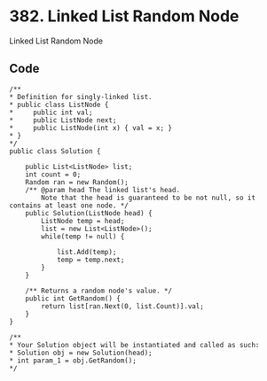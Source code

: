 # 382. Linked List Random Node
Linked List Random Node

## Code
    /**
    * Definition for singly-linked list.
    * public class ListNode {
    *     public int val;
    *     public ListNode next;
    *     public ListNode(int x) { val = x; }
    * }
    */
    public class Solution {

        public List<ListNode> list;
        int count = 0;
        Random ran = new Random();
        /** @param head The linked list's head.
            Note that the head is guaranteed to be not null, so it contains at least one node. */
        public Solution(ListNode head) {
            ListNode temp = head;
            list = new List<ListNode>();
            while(temp != null) {
                
                list.Add(temp);
                temp = temp.next;
            }
        }
        
        /** Returns a random node's value. */
        public int GetRandom() {
            return list[ran.Next(0, list.Count)].val;
        }
    }

    /**
    * Your Solution object will be instantiated and called as such:
    * Solution obj = new Solution(head);
    * int param_1 = obj.GetRandom();
    */